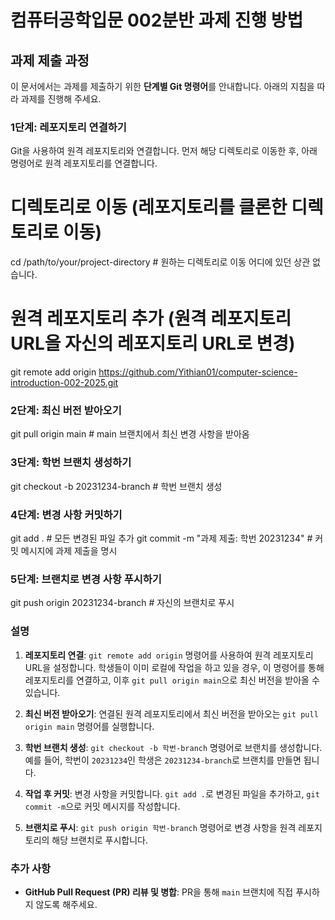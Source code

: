 # 컴퓨터공학입문 002분반 과제 진행 방법

## 과제 제출 과정

이 문서에서는 과제를 제출하기 위한 **단계별 Git 명령어**를 안내합니다. 아래의 지침을 따라 과제를 진행해 주세요.

### 1단계: 레포지토리 연결하기

Git을 사용하여 원격 레포지토리와 연결합니다. 먼저 해당 디렉토리로 이동한 후, 아래 명령어로 원격 레포지토리를 연결합니다.


# 디렉토리로 이동 (레포지토리를 클론한 디렉토리로 이동)
cd /path/to/your/project-directory               # 원하는 디렉토리로 이동 어디에 있던 상관 없습니다.

# 원격 레포지토리 추가 (원격 레포지토리 URL을 자신의 레포지토리 URL로 변경)
git remote add origin https://github.com/Yithian01/computer-science-introduction-002-2025.git

### 2단계: 최신 버전 받아오기
git pull origin main                             # main 브랜치에서 최신 변경 사항을 받아옴

### 3단계: 학번 브랜치 생성하기
git checkout -b 20231234-branch                 # 학번 브랜치 생성


### 4단계: 변경 사항 커밋하기
git add .  # 모든 변경된 파일 추가
git commit -m "과제 제출: 학번 20231234"        # 커밋 메시지에 과제 제출을 명시


### 5단계: 브랜치로 변경 사항 푸시하기
git push origin 20231234-branch                 # 자신의 브랜치로 푸시


### 설명

1. **레포지토리 연결**: `git remote add origin` 명령어를 사용하여 원격 레포지토리 URL을 설정합니다. 학생들이 이미 로컬에 작업을 하고 있을 경우, 이 명령어를 통해 레포지토리를 연결하고, 이후 `git pull origin main`으로 최신 버전을 받아올 수 있습니다.
   
2. **최신 버전 받아오기**: 연결된 원격 레포지토리에서 최신 버전을 받아오는 `git pull origin main` 명령어를 실행합니다.

3. **학번 브랜치 생성**: `git checkout -b 학번-branch` 명령어로 브랜치를 생성합니다. 예를 들어, 학번이 `20231234`인 학생은 `20231234-branch`로 브랜치를 만들면 됩니다.

4. **작업 후 커밋**: 변경 사항을 커밋합니다. `git add .`로 변경된 파일을 추가하고, `git commit -m`으로 커밋 메시지를 작성합니다.

5. **브랜치로 푸시**: `git push origin 학번-branch` 명령어로 변경 사항을 원격 레포지토리의 해당 브랜치로 푸시합니다.


### 추가 사항
- **GitHub Pull Request (PR) 리뷰 및 병합**: PR을 통해 `main` 브랜치에 직접 푸시하지 않도록 해주세요.
